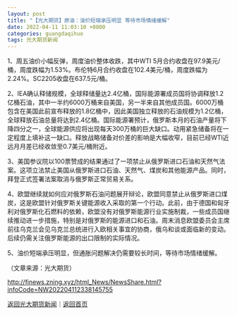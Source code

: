 ```yaml
---
layout: post
title: "【光大期货】原油：油价短端承压明显 等待市场情绪缓解"
date: 2022-04-11 11:03:10 +0800
categories: guangdaqihuo
tags: 光大期货新闻
---
```

<p>1、周五油价小幅反弹，周度油价整体收跌，其中WTI 5月合约收盘在97.9美元/桶，周度跌幅为1.53%。布伦特6月合约收盘在102.4美元/桶，周度跌幅为2.24%。SC2205收盘在637.5元/桶。</p>
 <p>2、IEA确认释储规模，全球释储量达2.4亿桶，国际能源署成员国将协调释放1.2亿桶石油，其中一半约6000万桶来自美国，另一半来自其他成员国。6000万桶包含在美国此前宣布释放的1.8亿桶中，因此美国独立释放的石油规模为1.2亿桶，全球释放石油总量将达到2.4亿桶。国际能源署预计，俄罗斯本月的石油产量将下降四分之一，全球能源供应将出现每天300万桶的巨大缺口。动用紧急储备将在一定程度上填补这一缺口。释放战略储备对价差的影响是大幅收窄，目前已经WTI近远月月差已经收敛至0.7美元/桶附近。</p>
 <p>3、美国参议院以100票赞成的结果通过了一项禁止从俄罗斯进口石油和天然气法案。这项立法禁止美国从俄罗斯进口石油、天然气、煤炭和其他能源产品。同时，拜登正式签署法案取消与俄罗斯正常贸易关系。</p>
 <p>4、欧盟继续就如何应对俄罗斯石油问题展开辩论，欧盟同意禁止从俄罗斯进口煤炭，这是欧盟针对俄罗斯关键能源收入采取的第一个行动。此前，由于德国和匈牙利对俄罗斯化石燃料的依赖，欧盟没有对俄罗斯能源行业实施制裁，一些成员国继续推动进一步措施，特别是对俄罗斯的能源进口和石油。周末消息欧盟委员会主席前往乌克兰会见乌克兰总统进行入欧相关事宜的协商，俄乌和谈或面临新的变动。后续仍需关注俄罗斯能源的出口限制的实际情况。</p>
 <p>5、油价短端承压明显，但通胀问题解决仍需要较长时间，等待市场情绪缓解。</p><p class="em_media">（文章来源：光大期货）</p>

<http://finews.zning.xyz/html_News/NewsShare.html?infoCode=NW202204112338145755>

[返回光大期货新闻](//finews.withounder.com/category/guangdaqihuo.html)｜[返回首页](//finews.withounder.com/)